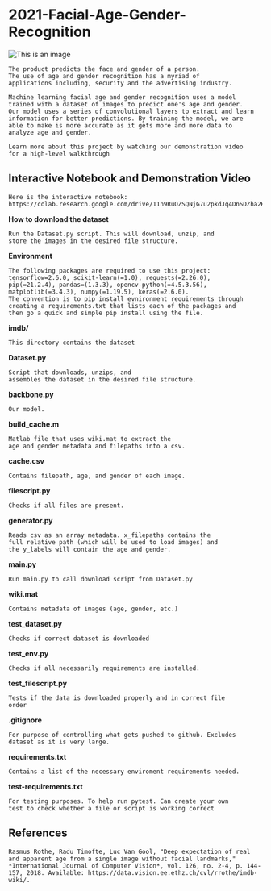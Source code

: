# 2021-Facial-Age-Gender-Recognition

![This is an image](https://camo.githubusercontent.com/e3136e24e49cce35cb1fa1213b38fa8feaadaf992851044b883581975ee1aa99/68747470733a2f2f687561686f6e6774752e6d652f6c6f676f2d62616e6e65722d464952452d434f4d4c2e706e67)

    The product predicts the face and gender of a person.
    The use of age and gender recognition has a myriad of
    applications including, security and the advertising industry.

    Machine learning facial age and gender recognition uses a model
    trained with a dataset of images to predict one's age and gender.
    Our model uses a series of convolutional layers to extract and learn
    information for better predictions. By training the model, we are
    able to make is more accurate as it gets more and more data to
    analyze age and gender. 

    Learn more about this project by watching our demonstration video
    for a high-level walkthrough 

## Interactive Notebook and Demonstration Video
    Here is the interactive notebook: https://colab.research.google.com/drive/11n9RuOZSQNjG7u2pkdJq4DnSOZha2HQz.

**How to download the dataset**

    Run the Dataset.py script. This will download, unzip, and
    store the images in the desired file structure.

**Environment**

    The following packages are required to use this project: 
    tensorflow=2.6.0, scikit-learn(=1.0), requests(=2.26.0),
    pip(=21.2.4), pandas=(1.3.3), opencv-python(=4.5.3.56),
    matplotlib(=3.4.3), numpy(=1.19.5), keras(=2.6.0).
    The convention is to pip install evnironment requirements through
    creating a requirements.txt that lists each of the packages and
    then go a quick and simple pip install using the file.

**imdb/**

    This directory contains the dataset

**Dataset.py**

    Script that downloads, unzips, and
    assembles the dataset in the desired file structure.

**backbone.py**

    Our model.

**build_cache.m**

    Matlab file that uses wiki.mat to extract the
    age and gender metadata and filepaths into a csv.

**cache.csv**

    Contains filepath, age, and gender of each image.

**filescript.py**

    Checks if all files are present.

**generator.py**

    Reads csv as an array metadata. x_filepaths contains the
    full relative path (which will be used to load images) and
    the y_labels will contain the age and gender.

**main.py**

    Run main.py to call download script from Dataset.py

**wiki.mat**

    Contains metadata of images (age, gender, etc.)

**test_dataset.py**

    Checks if correct dataset is downloaded 

**test_env.py**

    Checks if all necessarily requirements are installed.

**test_filescript.py**

    Tests if the data is downloaded properly and in correct file
    order

**.gitignore**

    For purpose of controlling what gets pushed to github. Excludes
    dataset as it is very large.

**requirements.txt**

    Contains a list of the necessary enviroment requirements needed.

**test-requirements.txt**

    For testing purposes. To help run pytest. Can create your own
    test to check whether a file or script is working correct

## References

    Rasmus Rothe, Radu Timofte, Luc Van Gool, "Deep expectation of real and apparent age from a single image without facial landmarks," *International Journal of Computer Vision*, vol. 126, no. 2-4, p. 144-157, 2018. Available: https://data.vision.ee.ethz.ch/cvl/rrothe/imdb-wiki/.
